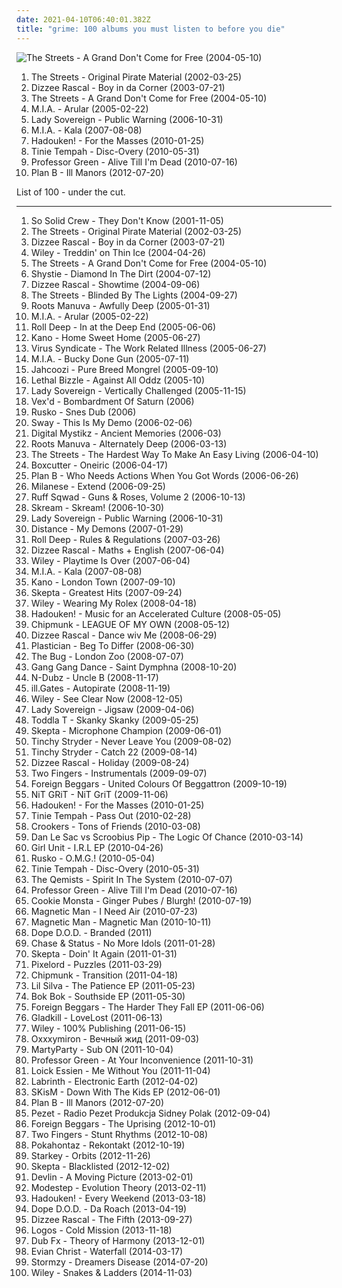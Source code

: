 ```yaml
---
date: 2021-04-10T06:40:01.382Z
title: "grime: 100 albums you must listen to before you die"
---
```

![The Streets - A Grand Don&#39;t Come for Free (2004-05-10)](http://coverartarchive.org/release/2e24044e-a62d-38cd-a81c-bb18568d69f7/16604406384-500.jpg "The Streets - A Grand Don't Come for Free (2004-05-10)")
<ol class="albums">
<li data-cover="http://coverartarchive.org/release/61db93a5-4c70-3d20-97be-61cc2db67d7f/14791473573-500.jpg" data-tags="british, hip-hop" role="button">The Streets - Original Pirate Material (2002-03-25)</li>
<li data-cover="http://coverartarchive.org/release/849f67a4-a3be-429d-b310-932e316faed4/15835064453-500.jpg" data-tags="grime" role="button">Dizzee Rascal - Boy in da Corner (2003-07-21)</li>
<li data-cover="http://coverartarchive.org/release/2e24044e-a62d-38cd-a81c-bb18568d69f7/16604406384-500.jpg" data-tags="hip-hop, hip hop" role="button">The Streets - A Grand Don't Come for Free (2004-05-10)</li>
<li data-cover="http://coverartarchive.org/release/c3d10658-391c-4444-baf5-e26492068f96/7478621989-500.jpg" data-tags="electronic, grime" role="button">M.I.A. - Arular (2005-02-22)</li>
<li data-cover="https://img.discogs.com/rcMtDNkNabZR75YH5Wb353o5whA=/fit-in/170x169/filters:strip_icc():format(jpeg):mode_rgb():quality(90)/discogs-images/R-4097804-1355150757-7253.jpeg.jpg" data-tags="grime" role="button">Lady Sovereign - Public Warning (2006-10-31)</li>
<li data-cover="https://via.placeholder.com/450" data-tags="electronic" role="button">M.I.A. - Kala (2007-08-08)</li>
<li data-cover="http://coverartarchive.org/release/e4fd4593-1cd3-49b6-988f-f58cf4f8c1ca/16501954698-500.jpg" data-tags="electronic, new rave, grime" role="button">Hadouken! - For the Masses (2010-01-25)</li>
<li data-cover="http://coverartarchive.org/release/c8ae2c69-899f-4ef5-9379-6f7214fffc3a/8328215880-500.jpg" data-tags="rap" role="button">Tinie Tempah - Disc-Overy (2010-05-31)</li>
<li data-cover="https://img.discogs.com/hCbKVGRZdsh5F7JWhTSmsm6HXMw=/fit-in/467x467/filters:strip_icc():format(jpeg):mode_rgb():quality(90)/discogs-images/R-2384588-1280918362.jpeg.jpg" data-tags="grime" role="button">Professor Green - Alive Till I'm Dead (2010-07-16)</li>
<li data-cover="http://coverartarchive.org/release/ce2b9bf5-b2c4-49ca-92a9-6893a5693071/22574757218-500.jpg" data-tags="hip-hop" role="button">Plan B - Ill Manors (2012-07-20)</li>
</ol>
List of 100 - under the cut.
<!-- more -->

_________________

<ol class="albums">
<li data-cover="https://img.discogs.com/QyJ0OwaSmTH13Y2dumeE6EM8OE0=/fit-in/300x212/filters:strip_icc():format(jpeg):mode_rgb():quality(90)/discogs-images/R-66646-001.jpg.jpg" data-tags="british, grime" role="button">
So Solid Crew - They Don't Know (2001-11-05)
</li>
<li data-cover="http://coverartarchive.org/release/61db93a5-4c70-3d20-97be-61cc2db67d7f/14791473573-500.jpg" data-tags="british, hip-hop" role="button">
The Streets - Original Pirate Material (2002-03-25)
</li>
<li data-cover="http://coverartarchive.org/release/849f67a4-a3be-429d-b310-932e316faed4/15835064453-500.jpg" data-tags="grime" role="button">
Dizzee Rascal - Boy in da Corner (2003-07-21)
</li>
<li data-cover="https://img.discogs.com/NZsH3zvLsi7jzFOsu3muFkOiZ84=/fit-in/400x400/filters:strip_icc():format(jpeg):mode_rgb():quality(90)/discogs-images/R-1241927-1456687694-2757.jpeg.jpg" data-tags="grime" role="button">
Wiley - Treddin' on Thin Ice (2004-04-26)
</li>
<li data-cover="http://coverartarchive.org/release/2e24044e-a62d-38cd-a81c-bb18568d69f7/16604406384-500.jpg" data-tags="hip-hop, hip hop" role="button">
The Streets - A Grand Don't Come for Free (2004-05-10)
</li>
<li data-cover="https://img.discogs.com/J1brb1A2NJvV2ouv73kk2Gqit_4=/fit-in/600x590/filters:strip_icc():format(jpeg):mode_rgb():quality(90)/discogs-images/R-835973-1510218037-4377.png.jpg" data-tags="grime" role="button">
Shystie - Diamond In The Dirt (2004-07-12)
</li>
<li data-cover="https://img.discogs.com/4TyZdLic_ILz220O4aIEfMoueGI=/fit-in/510x494/filters:strip_icc():format(jpeg):mode_rgb():quality(90)/discogs-images/R-2621441-1385064307-7139.jpeg.jpg" data-tags="grime, hip-hop, hip hop" role="button">
Dizzee Rascal - Showtime (2004-09-06)
</li>
<li data-cover="https://img.discogs.com/o010GUY6cAMdDeaBW41xmZT0apA=/fit-in/600x502/filters:strip_icc():format(jpeg):mode_rgb():quality(90)/discogs-images/R-866745-1167197361.jpeg.jpg" data-tags="grime, --britpop--, playlist m" role="button">
The Streets - Blinded By The Lights (2004-09-27)
</li>
<li data-cover="http://coverartarchive.org/release/a7a4036c-7b50-3fb9-9139-0c08ed283dbe/4524314703-500.jpg" data-tags="hip-hop" role="button">
Roots Manuva - Awfully Deep (2005-01-31)
</li>
<li data-cover="http://coverartarchive.org/release/c3d10658-391c-4444-baf5-e26492068f96/7478621989-500.jpg" data-tags="electronic, grime" role="button">
M.I.A. - Arular (2005-02-22)
</li>
<li data-cover="http://coverartarchive.org/release/4c9f034b-2af3-48bc-8518-ac0b13686d09/3703253463-500.jpg" data-tags="grime" role="button">
Roll Deep - In at the Deep End (2005-06-06)
</li>
<li data-cover="http://coverartarchive.org/release/a1c0ef14-a5d0-44fc-b8fb-6698d0c8133e/15330126310-500.jpg" data-tags="hiphop, hip hop, grime" role="button">
Kano - Home Sweet Home (2005-06-27)
</li>
<li data-cover="https://img.discogs.com/QjPJYfKMS5OuXVLFqW7kddlvFpI=/fit-in/500x490/filters:strip_icc():format(jpeg):mode_rgb():quality(90)/discogs-images/R-444052-1114256085.jpg.jpg" data-tags="grime, london dubstep" role="button">
Virus Syndicate - The Work Related Illness (2005-06-27)
</li>
<li data-cover="http://coverartarchive.org/release/31696c2a-fee0-45ac-a6ce-934e0117c298/19579923271-500.jpg" data-tags="british, grime, dance" role="button">
M.I.A. - Bucky Done Gun (2005-07-11)
</li>
<li data-cover="https://img.discogs.com/mZC2N0gM-D6RU0aXIGNXVeVufRc=/fit-in/500x500/filters:strip_icc():format(jpeg):mode_rgb():quality(90)/discogs-images/R-538101-1131719441.jpeg.jpg" data-tags="electronic, electronica, female vocalists, grime, dubstep, idm, driving, bounce, drum n bass, broken beat, 00s, dubby, welcome, boom, flow, neu, wonk, magic female voice, futurefunk, futuredub, supersexy, blazin, fusion festival 2008, metro dub, future-reach, electro ragga, fusion 2008" role="button">
Jahcoozi - Pure Breed Mongrel (2005-09-10)
</li>
<li data-cover="http://coverartarchive.org/release/0450057d-5438-41ce-9d43-1a6de4b2234e/21919251454-500.jpg" data-tags="grime" role="button">
Lethal Bizzle - Against All Oddz (2005-10)
</li>
<li data-cover="https://img.discogs.com/pUI_te1NTDMwYQ1i8k6G7NgSSjI=/fit-in/600x600/filters:strip_icc():format(jpeg):mode_rgb():quality(90)/discogs-images/R-557280-1348161919-8961.jpeg.jpg" data-tags="grime, hip hop" role="button">
Lady Sovereign - Vertically Challenged (2005-11-15)
</li>
<li data-cover="https://img.discogs.com/tCRLUvE1uVOUcaHMFAqAXCBLD20=/fit-in/600x600/filters:strip_icc():format(jpeg):mode_rgb():quality(90)/discogs-images/R-612245-1143201602.jpeg.jpg" data-tags="grime, dubstep, 2-step" role="button">
Vex'd - Bombardment Of Saturn (2006)
</li>
<li data-cover="https://img.discogs.com/w-9asZe9MjAt-Pvi5tcXppsj59s=/fit-in/600x600/filters:strip_icc():format(jpeg):mode_rgb():quality(90)/discogs-images/R-5820825-1588927605-3684.jpeg.jpg" data-tags="electronica, grime, dubstep, massive dubstep" role="button">
Rusko - Snes Dub (2006)
</li>
<li data-cover="http://coverartarchive.org/release/f2e854c8-593f-4d78-bfdf-e82b10763cb9/20541752674-500.jpg" data-tags="grime" role="button">
Sway - This Is My Demo (2006-02-06)
</li>
<li data-cover="https://img.discogs.com/DtxwXUEdQP2Kcssy9qdIt3TrNq8=/fit-in/600x600/filters:strip_icc():format(jpeg):mode_rgb():quality(90)/discogs-images/R-655496-1456702178-6610.jpeg.jpg" data-tags="electronica, grime, dubstep" role="button">
Digital Mystikz - Ancient Memories (2006-03)
</li>
<li data-cover="http://coverartarchive.org/release/8a690df6-1ee2-4023-99aa-4b3b7902f0fe/13786115983-500.jpg" data-tags="hip-hop" role="button">
Roots Manuva - Alternately Deep (2006-03-13)
</li>
<li data-cover="http://coverartarchive.org/release/cc491072-7ed0-40c1-a36b-4499e86de2b5/10795881747-500.jpg" data-tags="hip-hop, hip hop, rap, the streets" role="button">
The Streets - The Hardest Way To Make An Easy Living (2006-04-10)
</li>
<li data-cover="http://coverartarchive.org/release/07faab6b-5555-4372-8b0f-b2d36e9d08ff/15463158371-500.jpg" data-tags="dubstep" role="button">
Boxcutter - Oneiric (2006-04-17)
</li>
<li data-cover="http://coverartarchive.org/release/a401cc7c-f95c-44c1-8327-96f72e5e86c0/2249941963-500.jpg" data-tags="british, grime, plan b" role="button">
Plan B - Who Needs Actions When You Got Words (2006-06-26)
</li>
<li data-cover="http://coverartarchive.org/release/33048f35-f93b-486a-b34b-0c64771964e9/1493051070-500.jpg" data-tags="dubstep" role="button">
Milanese - Extend (2006-09-25)
</li>
<li data-cover="https://img.discogs.com/T9tQBw8t3_RxwmtcBCXJttMcxkE=/fit-in/317x320/filters:strip_icc():format(jpeg):mode_rgb():quality(90)/discogs-images/R-2858782-1317932097.jpeg.jpg" data-tags="grime" role="button">
Ruff Sqwad - Guns & Roses, Volume 2 (2006-10-13)
</li>
<li data-cover="http://coverartarchive.org/release/1900b835-1776-4223-bd85-8248f7cb0acd/5069235004-500.jpg" data-tags="dubstep" role="button">
Skream - Skream! (2006-10-30)
</li>
<li data-cover="https://img.discogs.com/rcMtDNkNabZR75YH5Wb353o5whA=/fit-in/170x169/filters:strip_icc():format(jpeg):mode_rgb():quality(90)/discogs-images/R-4097804-1355150757-7253.jpeg.jpg" data-tags="grime" role="button">
Lady Sovereign - Public Warning (2006-10-31)
</li>
<li data-cover="http://coverartarchive.org/release/adcf7b48-086e-48ee-b420-1001f88d672f/8094882507-500.jpg" data-tags="dubstep" role="button">
Distance - My Demons (2007-01-29)
</li>
<li data-cover="https://img.discogs.com/0mX9-vPv83k-SB4CYkxnqyOmjZ0=/fit-in/600x600/filters:strip_icc():format(jpeg):mode_rgb():quality(90)/discogs-images/R-1349014-1211757466.jpeg.jpg" data-tags="grime" role="button">
Roll Deep - Rules & Regulations (2007-03-26)
</li>
<li data-cover="http://coverartarchive.org/release/acb04491-1c48-340e-90a2-cbfa08c44dae/24407086873-500.jpg" data-tags="grime" role="button">
Dizzee Rascal - Maths + English (2007-06-04)
</li>
<li data-cover="http://coverartarchive.org/release/b3dd3103-aecf-45f9-a9d4-3d233d9924c9/4802749439-500.jpg" data-tags="grime, hip-hop" role="button">
Wiley - Playtime Is Over (2007-06-04)
</li>
<li data-cover="https://via.placeholder.com/450" data-tags="electronic" role="button">
M.I.A. - Kala (2007-08-08)
</li>
<li data-cover="https://img.discogs.com/46dad272331b770e45c28eea695bf30f59a15b86/images/spacer.gif" data-tags="hip-hop, rap, grime, italo-disco" role="button">
Kano - London Town (2007-09-10)
</li>
<li data-cover="http://coverartarchive.org/release/8b57914a-c30c-49d9-9453-76a325aff1fe/16155748642-500.jpg" data-tags="grime" role="button">
Skepta - Greatest Hits (2007-09-24)
</li>
<li data-cover="https://img.discogs.com/RT8njCQclfaBPz8y1F9pKEG_o7U=/fit-in/600x602/filters:strip_icc():format(jpeg):mode_rgb():quality(90)/discogs-images/R-9263027-1477992910-2819.jpeg.jpg" data-tags="hip hop, pop, dance, house" role="button">
Wiley - Wearing My Rolex (2008-04-18)
</li>
<li data-cover="https://img.discogs.com/Okdmgf9xSUO6bkQs55LlEhKflxs=/fit-in/600x600/filters:strip_icc():format(jpeg):mode_rgb():quality(90)/discogs-images/R-13611821-1557501177-3733.jpeg.jpg" data-tags="new rave, electronic" role="button">
Hadouken! - Music for an Accelerated Culture (2008-05-05)
</li>
<li data-cover="https://img.discogs.com/46dad272331b770e45c28eea695bf30f59a15b86/images/spacer.gif" data-tags="grime" role="button">
Chipmunk - LEAGUE OF MY OWN (2008-05-12)
</li>
<li data-cover="https://img.discogs.com/tjvvl3hrTlBC_9vhHLp02H8JPLI=/fit-in/600x513/filters:strip_icc():format(jpeg):mode_rgb():quality(90)/discogs-images/R-153606-1519091917-8565.jpeg.jpg" data-tags="hip-hop, hip hop, grime, where are my headphones, where is my bong, weightlifting music, beats for days" role="button">
Dizzee Rascal - Dance wiv Me (2008-06-29)
</li>
<li data-cover="http://coverartarchive.org/release/8fbf22dc-2393-405b-a6d1-71a7e87cfd08/10704784319-500.jpg" data-tags="dubstep, grime" role="button">
Plastician - Beg To Differ (2008-06-30)
</li>
<li data-cover="https://via.placeholder.com/450" data-tags="dubstep" role="button">
The Bug - London Zoo (2008-07-07)
</li>
<li data-cover="http://coverartarchive.org/release/14fd17cd-9483-442a-bc76-a0315c8ddf1e/7202308649-500.jpg" data-tags="electronic, experimental" role="button">
Gang Gang Dance - Saint Dymphna (2008-10-20)
</li>
<li data-cover="http://coverartarchive.org/release/d0acb0cf-4184-4739-ac2c-227692711fd8/7696262161-500.jpg" data-tags="rap" role="button">
N-Dubz - Uncle B (2008-11-17)
</li>
<li data-cover="https://img.discogs.com/qnoWKaIsRkNoxmBocjRUXNBw-LA=/fit-in/336x336/filters:strip_icc():format(jpeg):mode_rgb():quality(90)/discogs-images/R-1579040-1229827507.jpeg.jpg" data-tags="dubstep" role="button">
ill.Gates - Autopirate (2008-11-19)
</li>
<li data-cover="http://coverartarchive.org/release/09d214ff-df3b-4b8e-9317-0683247eaa2c/8042724648-500.jpg" data-tags="hip-hop, british, rap, grime, 00s, uk rap, general pop vocal, good in 2008, non-american rap" role="button">
Wiley - See Clear Now (2008-12-05)
</li>
<li data-cover="https://img.discogs.com/hr7mBEAV5REhgnJVgp1_iodL6mc=/fit-in/600x602/filters:strip_icc():format(jpeg):mode_rgb():quality(90)/discogs-images/R-1727158-1489626590-4704.jpeg.jpg" data-tags="grime" role="button">
Lady Sovereign - Jigsaw (2009-04-06)
</li>
<li data-cover="http://coverartarchive.org/release/e256dde8-c55d-4e01-9351-1226aa99c046/23058852804-500.jpg" data-tags="hip hop, grime, dubstep, dancehall, raggacore, uk garage, ragga jungle, 1965 records" role="button">
Toddla T - Skanky Skanky (2009-05-25)
</li>
<li data-cover="http://coverartarchive.org/release/a2cd277f-7b8f-4e89-821a-3fe19144665c/15824350354-500.jpg" data-tags="grime" role="button">
Skepta - Microphone Champion (2009-06-01)
</li>
<li data-cover="https://img.discogs.com/6QRVIRm72owRl_s2CVPwahjW4RQ=/fit-in/600x521/filters:strip_icc():format(jpeg):mode_rgb():quality(90)/discogs-images/R-1988390-1536214214-4080.jpeg.jpg" data-tags="hip-hop, hip hop, grime" role="button">
Tinchy Stryder - Never Leave You (2009-08-02)
</li>
<li data-cover="http://coverartarchive.org/release/6b9798de-6288-4b51-87bb-de0bcc51e2d4/24711110047-500.jpg" data-tags="trance, hip hop, pop, dance, house, tinchy stryder" role="button">
Tinchy Stryder - Catch 22 (2009-08-14)
</li>
<li data-cover="http://coverartarchive.org/release/91896471-fa41-4c72-b23d-2ac4b835b3a3/5145533295-500.jpg" data-tags="hip-hop, grime" role="button">
Dizzee Rascal - Holiday (2009-08-24)
</li>
<li data-cover="http://coverartarchive.org/release/879582fd-f05f-4780-a461-cc20ada5297b/18801143490-500.jpg" data-tags="experimental, 2009 wowish, grime, dubstep, idm, breaks, axyetb, larger than just music, dirty synths" role="button">
Two Fingers - Instrumentals (2009-09-07)
</li>
<li data-cover="http://coverartarchive.org/release/06934d04-5e29-4241-85fb-3d52bb8cda14/4428844865-500.jpg" data-tags="grime" role="button">
Foreign Beggars - United Colours Of Beggattron (2009-10-19)
</li>
<li data-cover="https://img.discogs.com/cfc9e7fd50d7c9c08931869b95f6849a01d0635d/images/spacer.gif" data-tags="dubstep" role="button">
NiT GRiT - NiT GriT (2009-11-06)
</li>
<li data-cover="http://coverartarchive.org/release/e4fd4593-1cd3-49b6-988f-f58cf4f8c1ca/16501954698-500.jpg" data-tags="electronic, new rave, grime" role="button">
Hadouken! - For the Masses (2010-01-25)
</li>
<li data-cover="http://coverartarchive.org/release/19787847-8a70-42f4-bd4c-ff6f751fe49b/23462599955-500.jpg" data-tags="pass out" role="button">
Tinie Tempah - Pass Out (2010-02-28)
</li>
<li data-cover="https://img.discogs.com/IovNwfc4CGtsm-9jYvQ4Q8VS9k8=/fit-in/600x600/filters:strip_icc():format(jpeg):mode_rgb():quality(90)/discogs-images/R-2167401-1555269607-6014.jpeg.jpg" data-tags="electronic, dance" role="button">
Crookers - Tons of Friends (2010-03-08)
</li>
<li data-cover="http://coverartarchive.org/release/317e339d-27b0-4ab5-8ba8-e660272b24d8/24185793385-500.jpg" data-tags="hip-hop" role="button">
Dan Le Sac vs Scroobius Pip - The Logic Of Chance (2010-03-14)
</li>
<li data-cover="https://img.discogs.com/-3KuZfYZ8jPOnqjSARFtlxsBl_U=/fit-in/600x600/filters:strip_icc():format(jpeg):mode_rgb():quality(90)/discogs-images/R-2244362-1286153740.jpeg.jpg" data-tags="grime, electro, techno, house" role="button">
Girl Unit - I.R.L EP (2010-04-26)
</li>
<li data-cover="http://coverartarchive.org/release/c0254828-029b-4006-8a14-8464b09cbc40/14987408388-500.jpg" data-tags="dubstep" role="button">
Rusko - O.M.G.! (2010-05-04)
</li>
<li data-cover="http://coverartarchive.org/release/c8ae2c69-899f-4ef5-9379-6f7214fffc3a/8328215880-500.jpg" data-tags="rap" role="button">
Tinie Tempah - Disc-Overy (2010-05-31)
</li>
<li data-cover="http://coverartarchive.org/release/efaa53a7-4c07-4441-80b1-06f402ec5f7d/3566590122-500.jpg" data-tags="drum and bass" role="button">
The Qemists - Spirit In The System (2010-07-07)
</li>
<li data-cover="https://img.discogs.com/hCbKVGRZdsh5F7JWhTSmsm6HXMw=/fit-in/467x467/filters:strip_icc():format(jpeg):mode_rgb():quality(90)/discogs-images/R-2384588-1280918362.jpeg.jpg" data-tags="grime" role="button">
Professor Green - Alive Till I'm Dead (2010-07-16)
</li>
<li data-cover="http://coverartarchive.org/release/7e3e1ef3-66bb-4b51-895c-369e8040f34c/18392492549-500.jpg" data-tags="grime, dubstep" role="button">
Cookie Monsta - Ginger Pubes / Blurgh! (2010-07-19)
</li>
<li data-cover="https://img.discogs.com/tK9Dp-wPpngCsGiwP_51F2h3apM=/fit-in/600x592/filters:strip_icc():format(jpeg):mode_rgb():quality(90)/discogs-images/R-6290784-1415834515-1744.jpeg.jpg" data-tags="dubstep" role="button">
Magnetic Man - I Need Air (2010-07-23)
</li>
<li data-cover="http://coverartarchive.org/release/0ff3c020-7240-463b-875e-9565e15980bd/1291725158-500.jpg" data-tags="dubstep" role="button">
Magnetic Man - Magnetic Man (2010-10-11)
</li>
<li data-cover="http://coverartarchive.org/release/a898fc95-ac78-4aef-87d7-d77960f58676/6410178559-500.jpg" data-tags="hip hop, grime" role="button">
Dope D.O.D. - Branded (2011)
</li>
<li data-cover="https://img.discogs.com/sVNmw-zFlPY39DEorIjqZUTJpDY=/fit-in/500x297/filters:strip_icc():format(jpeg):mode_rgb():quality(90)/discogs-images/R-2713155-1297691471.jpeg.jpg" data-tags="drum and bass" role="button">
Chase & Status - No More Idols (2011-01-28)
</li>
<li data-cover="http://coverartarchive.org/release/41f32230-6f96-4921-967f-75ad23f8c8bd/13535369853-500.jpg" data-tags="hip-hop, grime, uk hip-hop" role="button">
Skepta - Doin' It Again (2011-01-31)
</li>
<li data-cover="https://img.discogs.com/JTkg5V1MIffudh3Tr5JZMb7VUPU=/fit-in/600x600/filters:strip_icc():format(jpeg):mode_rgb():quality(90)/discogs-images/R-2865082-1304627317.jpeg.jpg" data-tags="experimental, grime, house, uk garage, new beat" role="button">
Pixelord - Puzzles (2011-03-29)
</li>
<li data-cover="https://img.discogs.com/vbXG8KW9Uj4xlxZWoVtyMdE46l4=/fit-in/600x600/filters:strip_icc():format(jpeg):mode_rgb():quality(90)/discogs-images/R-2838958-1365441229-7236.jpeg.jpg" data-tags="grime" role="button">
Chipmunk - Transition (2011-04-18)
</li>
<li data-cover="https://img.discogs.com/0D5OmIEyQcoxMJsO9f6j0AsmMic=/fit-in/333x333/filters:strip_icc():format(jpeg):mode_rgb():quality(90)/discogs-images/R-2892504-1305997910.jpeg.jpg" data-tags="grime, bass, uk funky" role="button">
Lil Silva - The Patience EP (2011-05-23)
</li>
<li data-cover="http://coverartarchive.org/release/b68b43c4-8a46-4aae-9861-b1811d977130/26947273952-500.jpg" data-tags="grime, techno, acid house, night slugs" role="button">
Bok Bok - Southside EP (2011-05-30)
</li>
<li data-cover="http://coverartarchive.org/release/f833dadc-3151-4000-8e19-e8cbea8aaad4/2877625885-500.jpg" data-tags="grime, dubstep" role="button">
Foreign Beggars - The Harder They Fall EP (2011-06-06)
</li>
<li data-cover="http://coverartarchive.org/release/23f14cf9-74c0-45d9-ad20-507d6af44903/3414834359-500.jpg" data-tags="grime, dubstep" role="button">
Gladkill - LoveLost (2011-06-13)
</li>
<li data-cover="http://coverartarchive.org/release/ceb9c655-a10e-4883-bf26-46274eb9e113/4802877243-500.jpg" data-tags="grime" role="button">
Wiley - 100% Publishing (2011-06-15)
</li>
<li data-cover="http://coverartarchive.org/release/373ad88b-3eb7-42dc-ae11-77dd3b6dcb54/2267680912-500.jpg" data-tags="grime, vagabund, miron,  album,  digipak, nmdc" role="button">
Oxxxymiron - Вечный жид (2011-09-03)
</li>
<li data-cover="https://img.discogs.com/DjNfKGcZkTWvM2QMysixfCnunQQ=/fit-in/500x500/filters:strip_icc():format(jpeg):mode_rgb():quality(90)/discogs-images/R-3426067-1329927822.jpeg.jpg" data-tags="downtempo, grime, dubstep, techno, glitch" role="button">
MartyParty - Sub ON (2011-10-04)
</li>
<li data-cover="https://img.discogs.com/yqF2UyXS_V-n_6IIZDSEwPMfSkA=/fit-in/600x586/filters:strip_icc():format(jpeg):mode_rgb():quality(90)/discogs-images/R-3379958-1558871673-1919.jpeg.jpg" data-tags="hip hop, rap, 10s, 2011 albums" role="button">
Professor Green - At Your Inconvenience (2011-10-31)
</li>
<li data-cover="https://img.discogs.com/JWiFchXv0Hzr8RWugluhNau24Dg=/fit-in/600x595/filters:strip_icc():format(jpeg):mode_rgb():quality(90)/discogs-images/R-10750666-1503646950-6202.jpeg.jpg" data-tags="hip-hop, pop, british, rap, grime, rnb" role="button">
Loick Essien - Me Without You (2011-11-04)
</li>
<li data-cover="http://coverartarchive.org/release/53ab0143-f891-4a38-99c8-53db5bfc4ce8/5892357054-500.jpg" data-tags="electronic" role="button">
Labrinth - Electronic Earth (2012-04-02)
</li>
<li data-cover="http://coverartarchive.org/release/4fdb0cf8-46aa-4bc7-a18d-05ede27c4c8a/15539361464-500.jpg" data-tags="grime, dubstep" role="button">
SKisM - Down With The Kids EP (2012-06-01)
</li>
<li data-cover="http://coverartarchive.org/release/ce2b9bf5-b2c4-49ca-92a9-6893a5693071/22574757218-500.jpg" data-tags="hip-hop" role="button">
Plan B - Ill Manors (2012-07-20)
</li>
<li data-cover="http://coverartarchive.org/release/acc6da8d-7922-4800-9db0-f1bbba825d24/2944544209-500.jpg" data-tags="electronic, grime, dubstep, polska" role="button">
Pezet - Radio Pezet Produkcja Sidney Polak (2012-09-04)
</li>
<li data-cover="http://coverartarchive.org/release/496b9cfe-4521-4da8-aca7-30463263e3c5/6243503281-500.jpg" data-tags="hip-hop, grime, dubstep, electro house" role="button">
Foreign Beggars - The Uprising (2012-10-01)
</li>
<li data-cover="https://img.discogs.com/P7fJyenTcCNPcYnDEQGfRqqVff4=/fit-in/600x600/filters:strip_icc():format(jpeg):mode_rgb():quality(90)/discogs-images/R-3883393-1348867217-4288.jpeg.jpg" data-tags="electronic, idm, glitch" role="button">
Two Fingers - Stunt Rhythms (2012-10-08)
</li>
<li data-cover="https://img.discogs.com/Vxks8A1pMMvFAU7_51EFSWFwbDg=/fit-in/500x500/filters:strip_icc():format(jpeg):mode_rgb():quality(90)/discogs-images/R-4008616-1352148586-2255.jpeg.jpg" data-tags="rap, grime, dubstep, polish" role="button">
Pokahontaz - Rekontakt (2012-10-19)
</li>
<li data-cover="http://coverartarchive.org/release/694eceaa-0f11-4de8-8e7c-0ba697f47844/3784642561-500.jpg" data-tags="hip hop, grime, dubstep, electro, bass music" role="button">
Starkey - Orbits (2012-11-26)
</li>
<li data-cover="http://coverartarchive.org/release/8f9ad72e-3816-425a-9288-48a769c436ea/2962764001-500.jpg" data-tags="grime, uk hip-hop, uk garage" role="button">
Skepta - Blacklisted (2012-12-02)
</li>
<li data-cover="https://img.discogs.com/2gdJ9XzYdYKhqc2RuVV44z_vgNY=/fit-in/428x400/filters:strip_icc():format(jpeg):mode_rgb():quality(90)/discogs-images/R-4289468-1360810919-1153.jpeg.jpg" data-tags="grime" role="button">
Devlin - A Moving Picture (2013-02-01)
</li>
<li data-cover="http://coverartarchive.org/release/87e1d9bd-a13b-4ff3-9964-cfd4e5ae2ffe/6892823160-500.jpg" data-tags="dubstep" role="button">
Modestep - Evolution Theory (2013-02-11)
</li>
<li data-cover="http://coverartarchive.org/release/b5faa285-8ca0-4d2e-bb1f-471dcef00db5/3790506518-500.jpg" data-tags="new rave, dubstep" role="button">
Hadouken! - Every Weekend (2013-03-18)
</li>
<li data-cover="http://coverartarchive.org/release/e4c9a16e-cadf-44b1-9943-b67e518ebb0d/6410195934-500.jpg" data-tags="hip hop, grime, dubstep" role="button">
Dope D.O.D. - Da Roach (2013-04-19)
</li>
<li data-cover="http://coverartarchive.org/release/dedea8ba-f268-471c-a59c-01527640a603/21163578949-500.jpg" data-tags="grime, uk hip-hop" role="button">
Dizzee Rascal - The Fifth (2013-09-27)
</li>
<li data-cover="http://coverartarchive.org/release/bda704e4-9a05-4c2a-b055-e70b31e0d9ac/5766166401-500.jpg" data-tags="experimental, grime, dubstep, bass, 10s, 2013 wowish" role="button">
Logos - Cold Mission (2013-11-18)
</li>
<li data-cover="http://coverartarchive.org/release/5c6efe3a-5799-4845-aed6-4b1ae06658c2/6224713786-500.jpg" data-tags="hip hop, grime, dubstep, drum and bass, uk bass, dub fx, dubfx, pledge, s: drum and bass" role="button">
Dub Fx - Theory of Harmony (2013-12-01)
</li>
<li data-cover="http://coverartarchive.org/release/cd8bbddd-7b5a-477d-8b65-b490f2cb6558/6937036392-500.jpg" data-tags="grime, 2014: eps" role="button">
Evian Christ - Waterfall (2014-03-17)
</li>
<li data-cover="https://img.discogs.com/QIC5dSYO-IkniMg38bBHTT9BoSM=/fit-in/280x280/filters:strip_icc():format(jpeg):mode_rgb():quality(90)/discogs-images/R-7205493-1436123334-2227.jpeg.jpg" data-tags="hip hop, grime, british hip hop, english hip hop" role="button">
Stormzy - Dreamers Disease (2014-07-20)
</li>
<li data-cover="http://coverartarchive.org/release/5df9dd60-db2b-4da2-ba74-92a3727d593b/8723034678-500.jpg" data-tags="hip-hop, grime" role="button">
Wiley - Snakes & Ladders (2014-11-03)
</li>
</ol>